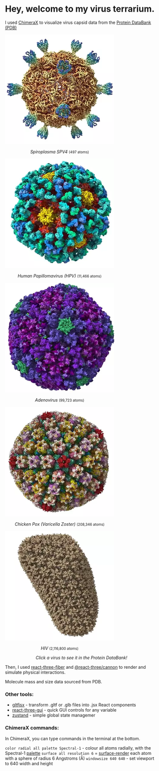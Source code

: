 # Hey, welcome to my virus terrarium.

I used [ChimeraX](https://www.rbvi.ucsf.edu/chimerax/download.html) to visualize virus capsid data from the [Protein DataBank (PDB)](https://www.rcsb.org/)

<p align="center">
<div style="width: fit-content;">
  <a href="https://www.rcsb.org/structure/1KVP"><img width="360" src="./public/models/viruses/Spiroplasma_SPV4.webp" /></a>
  <p align="middle"><i>Spiroplasma SPV4</i> <small>(497 atoms)</small></p>
</div>
  <div style="width: fit-content;">
  <a href="https://www.rcsb.org/structure/3J6R"><img width="360" src="./public/models/viruses/hpv.webp" /></a>
  <p align="middle"><i>Human Papillomavirus (HPV)</i> <small>(11,466 atoms)</small></p>
  </div>
  <div style="width: fit-content;">
  <a href="https://www.rcsb.org/structure/6CGV"><img width="360" src="./public/models/viruses/adenovirus.webp" /></a>
  <p align="middle"><i>Adenovirus</i> <small>(99,723 atoms)</small></p>
  </div>
  <div style="width: fit-content;">
  <a href="https://www.rcsb.org/structure/6LGN"><img width="360" src="./public/models/viruses/varicella_zoster.webp" /></a>
  <p align="middle"><i>Chicken Pox (Varicella Zoster)</i> <small>(208,346 atoms)</small></p>
  </div>
  <div style="width: fit-content;">
  <a href="https://www.rcsb.org/structure/3J3Y"><img width="360" src="./public/models/viruses/hiv.webp" /></a>
  <p align="middle"><i>HIV</i> <small>(2,116,800 atoms)</small></p>
  </div>
</p>
<p align="middle">
  <i>Click a virus to see it in the Protein DataBank!</i>
</p>

Then, I used [react-three-fiber](https://github.com/pmndrs/react-three-fiber) and [@react-three/cannon](https://github.com/pmndrs/use-cannon) to render and simulate physical interactions.

Molecule mass and size data sourced from PDB.

### Other tools:

- [gltfjsx](https://github.com/pmndrs/gltfjsx) - transform .gltf or .glb files into .jsx React components
- [react-three-gui](https://github.com/birkir/react-three-gui) - quick GUI controls for any variable
- [zustand](https://github.com/pmndrs/zustand) - simple global state managemer

### ChimeraX commands:

In ChimeraX, you can type commands in the terminal at the bottom.

`color radial all palette Spectral-1` - colour all atoms radially, with the Spectral-1 [palette](https://www.rbvi.ucsf.edu/chimerax/docs/user/commands/color.html#palette-options)
`surface all resolution 6` = [surface-render](https://www.rbvi.ucsf.edu/chimerax/docs/user/commands/surface.html) each atom with a sphere of radius 6 Angstroms (Å)
`windowsize 640 640` - set viewport to 640 width and height
